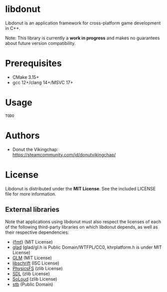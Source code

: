 # libdonut

Libdonut is an application framework for cross-platform game development in C++.

Note: This library is currently a **work in progress** and makes no guarantees about future version compatibility.

# Prerequisites

-   CMake 3.15+
-   gcc 12+/clang 14+/MSVC 17+

# Usage

```
TODO
```

# Authors

-   Donut the Vikingchap: https://steamcommunity.com/id/donutvikingchap/

# License

Libdonut is distributed under the **MIT License**. See the included LICENSE file for more information.

## External libraries

Note that applications using libdonut must also respect the licenses of each of the following third-party libraries on which libdonut depends, as well as their respective dependencies:

-   [{fmt}](https://github.com/fmtlib/fmt) (MIT License)
-   [glad](https://github.com/Dav1dde/glad) (glad/gl.h is Public Domain/WTFPL/CC0, khrplatform.h is under MIT License)
-   [GLM](https://github.com/g-truc/glm) (MIT License)
-   [libschrift](https://github.com/tomolt/libschrift) (ISC License)
-   [PhysicsFS](https://github.com/icculus/physfs) (zlib License)
-   [SDL](https://github.com/libsdl-org/SDL) (zlib License)
-   [SoLoud](https://github.com/jarikomppa/soloud) (zlib License)
-   [stb](https://github.com/nothings/stb) (Public Domain)
